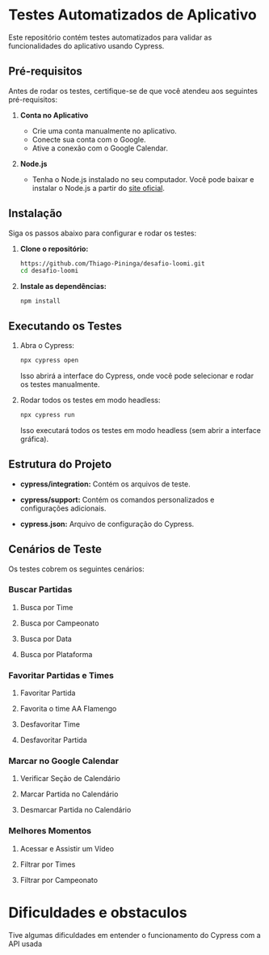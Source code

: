# Testes Automatizados de Aplicativo

Este repositório contém testes automatizados para validar as funcionalidades do aplicativo usando Cypress.

## Pré-requisitos

Antes de rodar os testes, certifique-se de que você atendeu aos seguintes pré-requisitos:

1. **Conta no Aplicativo**
   - Crie uma conta manualmente no aplicativo.
   - Conecte sua conta com o Google.
   - Ative a conexão com o Google Calendar.

2. **Node.js**
   - Tenha o Node.js instalado no seu computador. Você pode baixar e instalar o Node.js a partir do [site oficial](https://nodejs.org/).

## Instalação

Siga os passos abaixo para configurar e rodar os testes:

1. **Clone o repositório:**

   ```bash
   https://github.com/Thiago-Pininga/desafio-loomi.git
   cd desafio-loomi
   ```

2. **Instale as dependências:**
    ```
    npm install
    ```
## Executando os Testes

1. Abra o Cypress:

    ```bash
    npx cypress open
    ```

    Isso abrirá a interface do Cypress, onde você pode selecionar e rodar os testes manualmente.

2. Rodar todos os testes em modo headless:

    ```bash
    npx cypress run
    ```

    Isso executará todos os testes em modo headless (sem abrir a interface gráfica).

## **Estrutura do Projeto**

* **cypress/integration:** Contém os arquivos de teste.

* **cypress/support:** Contém os comandos personalizados e configurações adicionais.

* **cypress.json:** Arquivo de configuração do Cypress.

## Cenários de Teste
Os testes cobrem os seguintes cenários:

### Buscar Partidas
1. Busca por Time

2. Busca por Campeonato

3. Busca por Data

4. Busca por Plataforma

### Favoritar Partidas e Times
1. Favoritar Partida

2. Favorita o time AA Flamengo

3. Desfavoritar Time

4. Desfavoritar Partida


### Marcar no Google Calendar
1. Verificar Seção de Calendário

2. Marcar Partida no Calendário

3. Desmarcar Partida no Calendário

### Melhores Momentos
1. Acessar e Assistir um Vídeo

2. Filtrar por Times

3. Filtrar por Campeonato

# Dificuldades e obstaculos

Tive algumas dificuldades em entender o funcionamento do Cypress com a API usada 